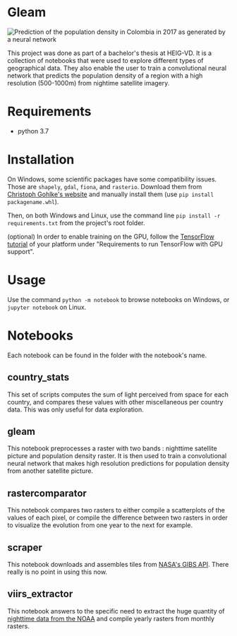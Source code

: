 # Gleam

![Prediction of the population density in Colombia in 2017 as generated by a neural network](https://i.imgur.com/Sx5v52M.png "Prediction of the population density in Colombia in 2017 as generated by a neural network")

This project was done as part of a bachelor's thesis at HEIG-VD.
It is a collection of notebooks that were used to explore different types of geographical data. They also enable the user
to train a convolutional neural network that predicts the population density of a region with a high resolution (500-1000m)
from nightime satellite imagery.

# Requirements

- python 3.7

# Installation

On Windows, some scientific packages have some compatibility issues. Those are `shapely`, `gdal`, `fiona`, and `rasterio`.
Download them from [Christoph Gohlke's website](https://www.lfd.uci.edu/~gohlke/pythonlibs/) and manually install them
(use `pip install packagename.whl`).

Then, on both Windows and Linux, use the command line `pip install -r requirements.txt` from the project's root folder.

(optional) In order to enable training on the GPU, follow the [TensorFlow tutorial](https://www.tensorflow.org/install/)
of your platform under "Requirements to run TensorFlow with GPU support".

# Usage

Use the command `python -m notebook` to browse notebooks on Windows, or `jupyter notebook` on Linux.

# Notebooks
Each notebook can be found in the folder with the notebook's name.

## country_stats
This set of scripts computes the sum of light perceived from space for each country, and compares these values with 
other miscellaneous per country data. This was only useful for data exploration.

## gleam
This notebook preprocesses a raster with two bands : nighttime satellite picture and population density raster. It is
then used to train a convolutional neural network that makes high resolution predictions for population density from another
satellite picture.

## rastercomparator
This notebook compares two rasters to either compile a scatterplots of the values of each pixel, or compile the difference
between two rasters in order to visualize the evolution from one year to the next for example.

## scraper
This notebook downloads and assembles tiles from [NASA's GIBS API](https://wiki.earthdata.nasa.gov/display/GIBS/GIBS+API+for+Developers). There really is no point in using this now.

## viirs_extractor
This notebook answers to the specific need to extract the huge quantity of
[nighttime data from the NOAA](https://ngdc.noaa.gov/eog/viirs/download_dnb_composites.html) and compile yearly rasters
from monthly rasters.
